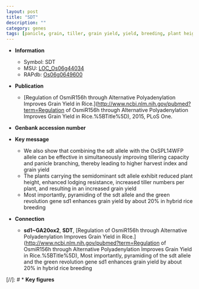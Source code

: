 ```yaml
---
layout: post
title: "SDT"
description: ""
category: genes
tags: [panicle, grain, tiller, grain yield, yield, breeding, plant height, tillering, tiller number, lodging, lodging resistance]
---
```


* **Information**  
    + Symbol: SDT  
    + MSU: [LOC_Os06g44034](http://rice.plantbiology.msu.edu/cgi-bin/ORF_infopage.cgi?orf=LOC_Os06g44034)  
    + RAPdb: [Os06g0649600](http://rapdb.dna.affrc.go.jp/viewer/gbrowse_details/irgsp1?name=Os06g0649600)  

* **Publication**  
    + [Regulation of OsmiR156h through Alternative Polyadenylation Improves Grain Yield in Rice.](http://www.ncbi.nlm.nih.gov/pubmed?term=Regulation of OsmiR156h through Alternative Polyadenylation Improves Grain Yield in Rice.%5BTitle%5D), 2015, PLoS One.

* **Genbank accession number**  

* **Key message**  
    + We also show that combining the sdt allele with the OsSPL14WFP allele can be effective in simultaneously improving tillering capacity and panicle branching, thereby leading to higher harvest index and grain yield
    + The plants carrying the semidominant sdt allele exhibit reduced plant height, enhanced lodging resistance, increased tiller numbers per plant, and resulting in an increased grain yield
    + Most importantly, pyramiding of the sdt allele and the green revolution gene sd1 enhances grain yield by about 20% in hybrid rice breeding

* **Connection**  
    + __sd1~GA20ox2__, __SDT__, [Regulation of OsmiR156h through Alternative Polyadenylation Improves Grain Yield in Rice.](http://www.ncbi.nlm.nih.gov/pubmed?term=Regulation of OsmiR156h through Alternative Polyadenylation Improves Grain Yield in Rice.%5BTitle%5D), Most importantly, pyramiding of the sdt allele and the green revolution gene sd1 enhances grain yield by about 20% in hybrid rice breeding

[//]: # * **Key figures**  


